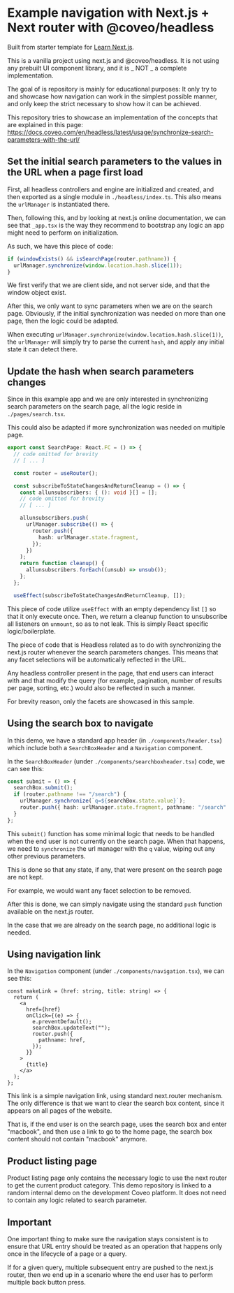 # Example navigation with Next.js + Next router with @coveo/headless

Built from starter template for [Learn Next.js](https://nextjs.org/learn).

This is a vanilla project using next.js and @coveo/headless. It is not using any prebuilt UI component library, and it is _ NOT _ a complete implementation.

The goal of is repository is mainly for educational purposes: It only try to and showcase how navigation can work in the simplest possible manner, and only keep the strict necessary to show how it can be achieved.

This repository tries to showcase an implementation of the concepts that are explained in this page: https://docs.coveo.com/en/headless/latest/usage/synchronize-search-parameters-with-the-url/

## Set the initial search parameters to the values in the URL when a page first load

First, all headless controllers and engine are initialized and created, and then exported as a single module in `./headless/index.ts`. This also means the `urlManager` is instantiated there.

Then, following this, and by looking at next.js online documentation, we can see that `_app.tsx` is the way they recommend to bootstrap any logic an app might need to perform on initialization.

As such, we have this piece of code:

```typescript
if (windowExists() && isSearchPage(router.pathname)) {
  urlManager.synchronize(window.location.hash.slice(1));
}
```

We first verify that we are client side, and not server side, and that the window object exist.

After this, we only want to sync parameters when we are on the search page.
Obviously, if the initial synchronization was needed on more than one page, then the logic could be adapted.

When executing `urlManager.synchronize(window.location.hash.slice(1))`, the `urlManager` will simply try to parse the current `hash`, and apply any initial state it can detect there.

## Update the hash when search parameters changes

Since in this example app and we are only interested in synchronizing search parameters on the search page, all the logic reside in `./pages/search.tsx`.

This could also be adapted if more synchronization was needed on multiple page.

```typescript
export const SearchPage: React.FC = () => {
  // code omitted for brevity
  // [ ... ]

  const router = useRouter();

  const subscribeToStateChangesAndReturnCleanup = () => {
    const allunsubscribers: { (): void }[] = [];
    // code omitted for brevity
    // [ ... ]

    allunsubscribers.push(
      urlManager.subscribe(() => {
        router.push({
          hash: urlManager.state.fragment,
        });
      })
    );
    return function cleanup() {
      allunsubscribers.forEach((unsub) => unsub());
    };
  };

  useEffect(subscribeToStateChangesAndReturnCleanup, []);
```

This piece of code utilize `useEffect` with an empty dependency list `[]` so that it only execute once.
Then, we return a cleanup function to unsubscribe all listeners on `unmount`, so as to not leak. This is simply React specific logic/boilerplate.

The piece of code that is Headless related as to do with synchronizing the next.js router whenever the search parameters changes. This means that any facet selections will be automatically reflected in the URL.

Any headless controller present in the page, that end users can interact with and that modify the query (for example, pagination, number of results per page, sorting, etc.) would also be reflected in such a manner.

For brevity reason, only the facets are showcased in this sample.

## Using the search box to navigate

In this demo, we have a standard app header (in `./components/header.tsx`) which include both a `SearchBoxHeader` and a `Navigation` component.

In the `SearchBoxHeader` (under `./components/searchboxheader.tsx`) code, we can see this:

```typescript
const submit = () => {
  searchBox.submit();
  if (router.pathname !== "/search") {
    urlManager.synchronize(`q=${searchBox.state.value}`);
    router.push({ hash: urlManager.state.fragment, pathname: "/search" });
  }
};
```

This `submit()` function has some minimal logic that needs to be handled when the end user is not currently on the search page.
When that happens, we need to `synchronize` the url manager with the `q` value, wiping out any other previous parameters.

This is done so that any state, if any, that were present on the search page are not kept.

For example, we would want any facet selection to be removed.

After this is done, we can simply navigate using the standard `push` function available on the next.js router.

In the case that we are already on the search page, no additional logic is needed.

## Using navigation link

In the `Navigation` component (under `./components/navigation.tsx`), we can see this:

```tsx
const makeLink = (href: string, title: string) => {
  return (
    <a
      href={href}
      onClick={(e) => {
        e.preventDefault();
        searchBox.updateText("");
        router.push({
          pathname: href,
        });
      }}
    >
      {title}
    </a>
  );
};
```

This link is a simple navigation link, using standard next.router mechanism. The only difference is that we want to clear the search box content, since it appears on all pages of the website.

That is, if the end user is on the search page, uses the search box and enter "macbook", and then use a link to go to the home page, the search box content should not contain "macbook" anymore.

## Product listing page

Product listing page only contains the necessary logic to use the next router to get the current product category. This demo repository is linked to a random internal demo on the development Coveo platform. It does not need to contain any logic related to search parameter.

## Important

One important thing to make sure the navigation stays consistent is to ensure that URL entry should be treated as an operation that happens only once in the lifecycle of a page or a query.

If for a given query, multiple subsequent entry are pushed to the next.js router, then we end up in a scenario where the end user has to perform multiple back button press.
